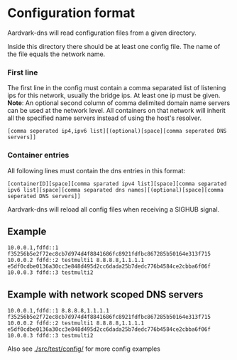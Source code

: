 # Configuration format

Aardvark-dns will read configuration files from a given directory.

Inside this directory there should be at least one config file. The name of the file equals the network name.

### First line
The first line in the config must contain a comma separated list of listening ips for this network, usually the bridge ips.
At least one ip must be given.
**Note**: An optional second column of comma delimited domain name servers can be used at the network level. All containers
on that network will inherit all the specified name servers instead of using the host's resolver.

```
[comma seperated ip4,ipv6 list][(optional)[space][comma seperated DNS servers]]
```

### Container entries
All following lines must contain the dns entries in this format:
```
[containerID][space][comma sparated ipv4 list][space][comma separated ipv6 list][space][comma separated dns names][(optional)[space][comma seperated DNS servers]]
```

Aardvark-dns will reload all config files when receiving a SIGHUB signal.


## Example

```
10.0.0.1,fdfd::1
f35256b5e2f72ec8cb7d974d4f8841686fc8921fdfbc867285b50164e313f715 10.0.0.2 fdfd::2 testmulti1 8.8.8.8,1.1.1.1
e5df0cdbe0136a30cc3e848d495d2cc6dada25b7dedc776b4584ce2cbba6f06f 10.0.0.3 fdfd::3 testmulti2
```
## Example with network scoped DNS servers

```
10.0.0.1,fdfd::1 8.8.8.8,1.1.1.1
f35256b5e2f72ec8cb7d974d4f8841686fc8921fdfbc867285b50164e313f715 10.0.0.2 fdfd::2 testmulti1 8.8.8.8,1.1.1.1
e5df0cdbe0136a30cc3e848d495d2cc6dada25b7dedc776b4584ce2cbba6f06f 10.0.0.3 fdfd::3 testmulti2
```

Also see [./src/test/config/](./src/test/config/) for more config examples
